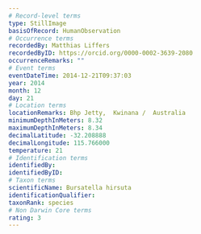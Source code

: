 ```yaml
---
# Record-level terms
type: StillImage
basisOfRecord: HumanObservation
# Occurrence terms
recordedBy: Matthias Liffers
recordedByID: https://orcid.org/0000-0002-3639-2080
occurrenceRemarks: ""
# Event terms
eventDateTime: 2014-12-21T09:37:03
year: 2014
month: 12
day: 21
# Location terms
locationRemarks: Bhp Jetty,  Kwinana /  Australia
minimumDepthInMeters: 8.32
maximumDepthInMeters: 8.34
decimalLatitude: -32.208888
decimalLongitude: 115.766000
temperature: 21
# Identification terms
identifiedBy: 
identifiedByID: 
# Taxon terms
scientificName: Bursatella hirsuta
identificationQualifier: 
taxonRank: species
# Non Darwin Core terms
rating: 3
---
```

